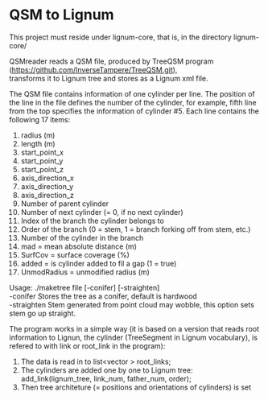 # QSM to Lignum

This project must reside under lignum-core, that is, in the directory lignum-core/

QSMreader reads a QSM file, produced by TreeQSM program (https://github.com/InverseTampere/TreeQSM.git),<br />
transforms it to Lignum tree and stores as a Lignum xml file. <br />

The QSM file contains information of one cylinder per line. The position of the line in the file defines the number of the cylinder, for example, fifth line from the top specifies the information of cylinder #5.
Each line contains the following 17  items:
1. radius (m)
2. length (m)
3. start_point_x
4. start_point_y
5. start_point_z
6. axis_direction_x
7. axis_direction_y
8. axis_direction_z
9. Number of parent cylinder
10. Number of next cylinder (= 0, if no next cylinder)
11. Index of the branch the cylinder belongs to
12. Order of the branch (0 = stem, 1 = branch forking off from stem, etc.)
13. Number of the cylinder in the branch
14. mad =  mean absolute distance (m)
15. SurfCov = surface coverage (%)
16. added = is cylinder added to fil a gap (1 = true)
17. UnmodRadius = unmodified radius (m)

Usage: ./maketree file [-conifer] [-straighten] <br />
-conifer     Stores the tree as a conifer, default is hardwood <br />
-straighten	  Stem generated from point cloud may wobble, this option sets stem go up straight.<br />


The program works in a simple way (it is based on a version that reads root information to Lignun, the cylinder (TreeSegment in Lignum vocabulary), is refered to with link or root_link in the program):
1. The data is read in to list<vector<string> > root_links;
2. The cylinders are added one by one to Lignum tree: add_link(lignum_tree, link_num, father_num, order);
3. Then tree architeture (= positions and orientations of cylinders) is set

